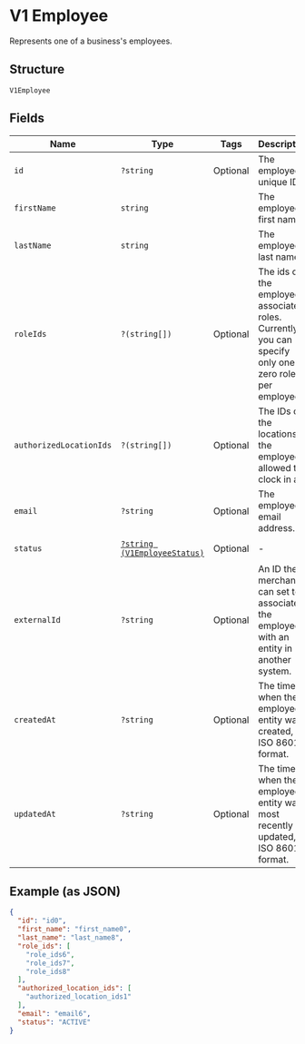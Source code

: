 
# V1 Employee

Represents one of a business's employees.

## Structure

`V1Employee`

## Fields

| Name | Type | Tags | Description | Getter | Setter |
|  --- | --- | --- | --- | --- | --- |
| `id` | `?string` | Optional | The employee's unique ID. | getId(): ?string | setId(?string id): void |
| `firstName` | `string` |  | The employee's first name. | getFirstName(): string | setFirstName(string firstName): void |
| `lastName` | `string` |  | The employee's last name. | getLastName(): string | setLastName(string lastName): void |
| `roleIds` | `?(string[])` | Optional | The ids of the employee's associated roles. Currently, you can specify only one or zero roles per employee. | getRoleIds(): ?array | setRoleIds(?array roleIds): void |
| `authorizedLocationIds` | `?(string[])` | Optional | The IDs of the locations the employee is allowed to clock in at. | getAuthorizedLocationIds(): ?array | setAuthorizedLocationIds(?array authorizedLocationIds): void |
| `email` | `?string` | Optional | The employee's email address. | getEmail(): ?string | setEmail(?string email): void |
| `status` | [`?string (V1EmployeeStatus)`](/doc/models/v1-employee-status.md) | Optional | - | getStatus(): ?string | setStatus(?string status): void |
| `externalId` | `?string` | Optional | An ID the merchant can set to associate the employee with an entity in another system. | getExternalId(): ?string | setExternalId(?string externalId): void |
| `createdAt` | `?string` | Optional | The time when the employee entity was created, in ISO 8601 format. | getCreatedAt(): ?string | setCreatedAt(?string createdAt): void |
| `updatedAt` | `?string` | Optional | The time when the employee entity was most recently updated, in ISO 8601 format. | getUpdatedAt(): ?string | setUpdatedAt(?string updatedAt): void |

## Example (as JSON)

```json
{
  "id": "id0",
  "first_name": "first_name0",
  "last_name": "last_name8",
  "role_ids": [
    "role_ids6",
    "role_ids7",
    "role_ids8"
  ],
  "authorized_location_ids": [
    "authorized_location_ids1"
  ],
  "email": "email6",
  "status": "ACTIVE"
}
```

